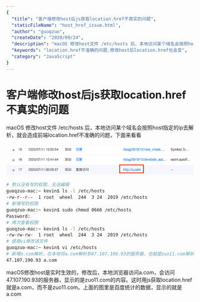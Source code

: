 ```yaml
---
{
  "title": "客户端修改host后js获取location.href不真实的问题",
  "staticFileName": "host_href_issue.html",
  "author": "guoqzuo",
  "createDate": "2020/09/24",
  "description": "macOS 修改host文件 /etc/hosts 后，本地访问某个域名会按照host指定的ip去解析，就会造成前端location.href不准确的问题，下面来看看",
  "keywords": "location.href不准确的问题,修改host后location.href也会变",
  "category": "JavaScript"
}
---
```

# 客户端修改host后js获取location.href不真实的问题
macOS 修改host文件 /etc/hosts 后，本地访问某个域名会按照host指定的ip去解析，就会造成前端location.href不准确的问题，下面来看看

![a_com_tongji.png](../../../images/blog/web/a_com_tongji.png)

```bash
# 默认没有写的权限，无法编辑
guoqzuo-mac:~ kevin$ ls -l /etc/hosts 
-rw-r--r--  1 root  wheel  244  3 24  2019 /etc/hosts
# 新增写的权限
guoqzuo-mac:~ kevin$ sudo chmod 0666 /etc/hosts
Password:
# 再次查看权限
guoqzuo-mac:~ kevin$ ls -l /etc/hosts 
-rw-rw-rw-  1 root  wheel  244  3 24  2019 /etc/hosts
# 使用vi修改该文件
guoqzuo-mac:~ kevin$ vi /etc/hosts
# 新增a.com解析，在本地将a.com解析到47.107.190.93的服务器，也就是zuo11.com解析到的服务器
47.107.190.93 a.com
```
macOS修改host是实时生效的，修改后，本地浏览器访问a.com，会访问47.107.190.93的服务器，显示的是zuo11.com的内容。这时用js获取location.href就是a.com，而不是zuo11.com。上面的图里是百度统计的数据，显示的就是a.com


